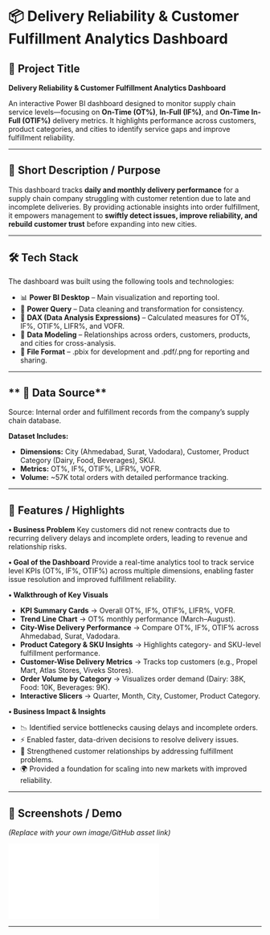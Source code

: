 
# 📦 Delivery Reliability & Customer Fulfillment Analytics Dashboard

## 📌 Project Title 

**Delivery Reliability & Customer Fulfillment Analytics Dashboard**

An interactive Power BI dashboard designed to monitor supply chain service levels—focusing on **On-Time (OT%)**, **In-Full (IF%)**, and **On-Time In-Full (OTIF%)** delivery metrics. It highlights performance across customers, product categories, and cities to identify service gaps and improve fulfillment reliability.

---

## 🎯 **Short Description / Purpose**

This dashboard tracks **daily and monthly delivery performance** for a supply chain company struggling with customer retention due to late and incomplete deliveries. By providing actionable insights into order fulfillment, it empowers management to **swiftly detect issues, improve reliability, and rebuild customer trust** before expanding into new cities.

---

## **🛠️ Tech Stack**

The dashboard was built using the following tools and technologies:

* 📊 **Power BI Desktop** – Main visualization and reporting tool.
* 📂 **Power Query** – Data cleaning and transformation for consistency.
* 🧠 **DAX (Data Analysis Expressions)** – Calculated measures for OT%, IF%, OTIF%, LIFR%, and VOFR.
* 📝 **Data Modeling** – Relationships across orders, customers, products, and cities for cross-analysis.
* 📁 **File Format** – .pbix for development and .pdf/.png for reporting and sharing.

---

## ** 📂 Data Source**

Source: Internal order and fulfillment records from the company’s supply chain database.

**Dataset Includes:**

* **Dimensions:** City (Ahmedabad, Surat, Vadodara), Customer, Product Category (Dairy, Food, Beverages), SKU.
* **Metrics:** OT%, IF%, OTIF%, LIFR%, VOFR.
* **Volume:** \~57K total orders with detailed performance tracking.

---

## 🔑 Features / Highlights

**• Business Problem**
Key customers did not renew contracts due to recurring delivery delays and incomplete orders, leading to revenue and relationship risks.

**• Goal of the Dashboard**
Provide a real-time analytics tool to track service level KPIs (OT%, IF%, OTIF%) across multiple dimensions, enabling faster issue resolution and improved fulfillment reliability.

**• Walkthrough of Key Visuals**

* **KPI Summary Cards** → Overall OT%, IF%, OTIF%, LIFR%, VOFR.
* **Trend Line Chart** → OT% monthly performance (March–August).
* **City-Wise Delivery Performance** → Compare OT%, IF%, OTIF% across Ahmedabad, Surat, Vadodara.
* **Product Category & SKU Insights** → Highlights category- and SKU-level fulfillment performance.
* **Customer-Wise Delivery Metrics** → Tracks top customers (e.g., Propel Mart, Atlas Stores, Viveks Stores).
* **Order Volume by Category** → Visualizes order demand (Dairy: 38K, Food: 10K, Beverages: 9K).
* **Interactive Slicers** → Quarter, Month, City, Customer, Product Category.

**• Business Impact & Insights**

* 📉 Identified service bottlenecks causing delays and incomplete orders.
* ⚡ Enabled faster, data-driven decisions to resolve delivery issues.
* 🤝 Strengthened customer relationships by addressing fulfillment problems.
* 🌍 Provided a foundation for scaling into new markets with improved reliability.

---

## 📸 Screenshots / Demo

*(Replace with your own image/GitHub asset link)*

![Dashboard Preview](file:///C:/Users/JUNAID%20AHAMMED/Downloads/supply%20chain%20project%20pdf.pdf)

---

